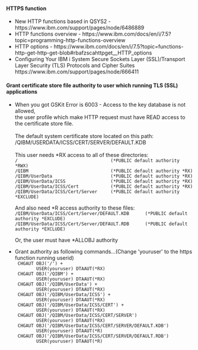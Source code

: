 <h4>HTTPS function</h4>
<ul>
 <li>New HTTP functions based in QSYS2 - https://www.ibm.com/support/pages/node/6486889</li>
 <li>HTTP functions overview - https://www.ibm.com/docs/en/i/7.5?topic=programming-http-functions-overview</li>
 <li>HTTP options - https://www.ibm.com/docs/en/i/7.5?topic=functions-http-get-http-get-blob#rbafzscahttpget__HTTP_options</li>
 <li>Configuring Your IBM i System Secure Sockets Layer (SSL)/Transport Layer Security (TLS) Protocols and Cipher Suites<br />https://www.ibm.com/support/pages/node/666411</li>
</ul>

<h4>Grant certificate store file authority to user which running TLS (SSL) applications</h4>
<ul>
<li>When you got GSKit Error is 6003 - Access to the key database is not allowed, <br />the user profile which make HTTP request must have READ access to the certificate store file.<br /><br />
The default system certificate store located on this path:<br />
/QIBM/USERDATA/ICSS/CERT/SERVER/DEFAULT.KDB<br /><br />
This user needs *RX access to all of these directories:
<code>
/                                   (*PUBLIC default authority *RWX) 
/QIBM                               (*PUBLIC default authority *RX)
/QIBM/UserData                      (*PUBLIC default authority *RX)
/QIBM/UserData/ICSS                 (*PUBLIC default authority *RX)
/QIBM/UserData/ICSS/Cert            (*PUBLIC default authority *RX)
/QIBM/UserData/ICSS/Cert/Server     (*PUBLIC default authority *EXCLUDE)
</code>
<p>And also need *R access authority to these files:
<code>
/QIBM/UserData/ICSS/Cert/Server/DEFAULT.KDB      (*PUBLIC default authority *EXCLUDE)
/QIBM/UserData/ICSS/Cert/Server/DEFAULT.RDB      (*PUBLIC default authority *EXCLUDE)
</code>
<p>Or, the user must have *ALLOBJ authority</li>
<li>
Grant authority as following commands...(Change 'youruser' to the https function running userid)<code>
 CHGAUT OBJ('/') +
        USER(youruser) DTAAUT(*RX)
 CHGAUT OBJ('/QIBM') +
        USER(youruser) DTAAUT(*RX)
 CHGAUT OBJ('/QIBM/UserData') +
        USER(youruser) DTAAUT(*RX)
 CHGAUT OBJ('/QIBM/UserData/ICSS') +
        USER(youruser) DTAAUT(*RX)
 CHGAUT OBJ('/QIBM/UserData/ICSS/CERT') +
        USER(youruser) DTAAUT(*RX)
 CHGAUT OBJ('/QIBM/UserData/ICSS/CERT/SERVER')
        USER(youruser) DTAAUT(*RX)
 CHGAUT OBJ('/QIBM/UserData/ICSS/CERT/SERVER/DEFAULT.KDB')
        USER(youruser) DTAAUT(*R)
 CHGAUT OBJ('/QIBM/UserData/ICSS/CERT/SERVER/DEFAULT.RDB')
        USER(youruser) DTAAUT(*R)  </code>
</li>
</ul>
